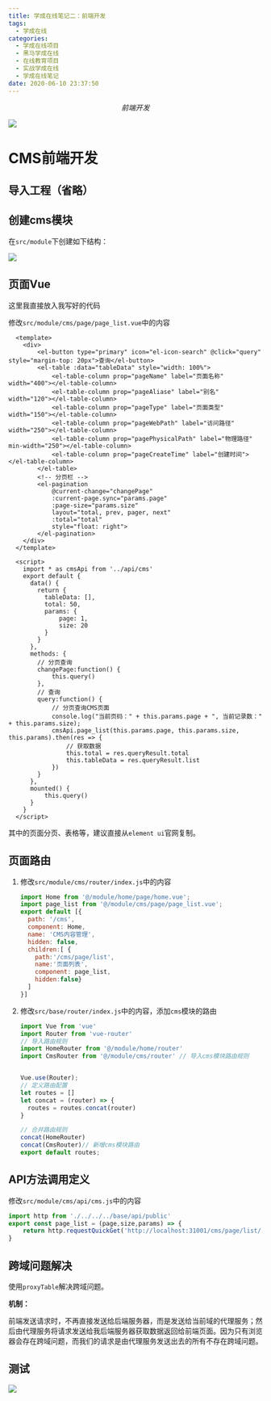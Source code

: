 ```yaml
---
title: 学成在线笔记二：前端开发
tags:
  - 学成在线
categories:
  - 学成在线项目
  - 黑马学成在线
  - 在线教育项目
  - 实战学成在线
  - 学成在线笔记  
date: 2020-06-10 23:37:50
---
```


<center><i>前端开发</i></center>

![](https://imxushuai-01.coding.net/p/pic/d/pic/git/raw/master/jiaoyu.jpg)


<!-- more -->

# CMS前端开发

## 导入工程（省略）

## 创建cms模块

在`src/module`下创建如下结构：

![](https://imxushuai-01.coding.net/p/pic/d/pic/git/raw/master/20190910222443.png)

## 页面Vue

这里我直接放入我写好的代码

修改`src/module/cms/page/page_list.vue`中的内容

```vue
  <template>
    <div>
        <el-button type="primary" icon="el-icon-search" @click="query" style="margin-top: 20px">查询</el-button>
        <el-table :data="tableData" style="width: 100%">
            <el-table-column prop="pageName" label="页面名称" width="400"></el-table-column>
            <el-table-column prop="pageAliase" label="别名" width="120"></el-table-column>
            <el-table-column prop="pageType" label="页面类型" width="150"></el-table-column>
            <el-table-column prop="pageWebPath" label="访问路径" width="250"></el-table-column>
            <el-table-column prop="pagePhysicalPath" label="物理路径" min-width="250"></el-table-column>
            <el-table-column prop="pageCreateTime" label="创建时间"></el-table-column>
        </el-table>
        <!-- 分页栏 -->
        <el-pagination
            @current-change="changePage"
            :current-page.sync="params.page"
            :page-size="params.size"
            layout="total, prev, pager, next"
            :total="total"
            style="float: right">
        </el-pagination>
    </div>
  </template>

  <script>
    import * as cmsApi from '../api/cms'
    export default {
      data() {
        return {
          tableData: [],
          total: 50,
          params: {
              page: 1,
              size: 20
          }
        }
      },
      methods: {
        // 分页查询
        changePage:function() {
            this.query()
        },
        // 查询
        query:function() {
            // 分页查询CMS页面
            console.log("当前页码：" + this.params.page + ", 当前记录数：" + this.params.size);
            cmsApi.page_list(this.params.page, this.params.size, this.params).then(res => {
                // 获取数据
                this.total = res.queryResult.total
                this.tableData = res.queryResult.list
            })
        }
      },
      mounted() {
          this.query()
      }
    }
  </script>
```

其中的页面分页、表格等，建议直接从`element ui`官网复制。

## 页面路由

1. 修改`src/module/cms/router/index.js`中的内容

   ```javascript
   import Home from '@/module/home/page/home.vue'; 
   import page_list from '@/module/cms/page/page_list.vue'; 
   export default [{ 
     path: '/cms', 
     component: Home, 
     name: 'CMS内容管理', 
     hidden: false, 
     children:[ {
       path:'/cms/page/list',
       name:'页面列表',
       component: page_list,
       hidden:false}
     ] 
   }]
   ```

2. 修改`src/base/router/index.js`中的内容，添加`cms`模块的路由

   ```javascript
   import Vue from 'vue'
   import Router from 'vue-router'
   // 导入路由规则
   import HomeRouter from '@/module/home/router'
   import CmsRouter from '@/module/cms/router' // 导入cms模块路由规则
   
   
   Vue.use(Router);
   // 定义路由配置
   let routes = []
   let concat = (router) => {
     routes = routes.concat(router)
   }
   
   // 合并路由规则
   concat(HomeRouter)
   concat(CmsRouter)// 新增cms模块路由
   export default routes;
   
   ```

## API方法调用定义

修改`src/module/cms/api/cms.js`中的内容

```javascript
import http from './../../../base/api/public'
export const page_list = (page,size,params) => { 
    return http.requestQuickGet('http://localhost:31001/cms/page/list/'+page+'/'+size) 
}
```

## 跨域问题解决

使用`proxyTable`解决跨域问题。

**机制：**

前端发送请求时，不再直接发送给后端服务器，而是发送给当前域的代理服务；然后由代理服务将请求发送给我后端服务器获取数据返回给前端页面。因为只有浏览器会存在跨域问题，而我们的请求是由代理服务发送出去的所有不存在跨域问题。

## 测试

![](https://imxushuai-01.coding.net/p/pic/d/pic/git/raw/master/20190910225428.png)

